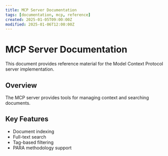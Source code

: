 ```yaml
---
title: MCP Server Documentation
tags: [documentation, mcp, reference]
created: 2025-01-05T09:00:00Z
modified: 2025-01-06T12:00:00Z
---
```


# MCP Server Documentation

This document provides reference material for the Model Context Protocol server implementation.

## Overview
The MCP server provides tools for managing context and searching documents.

## Key Features
- Document indexing
- Full-text search
- Tag-based filtering
- PARA methodology support